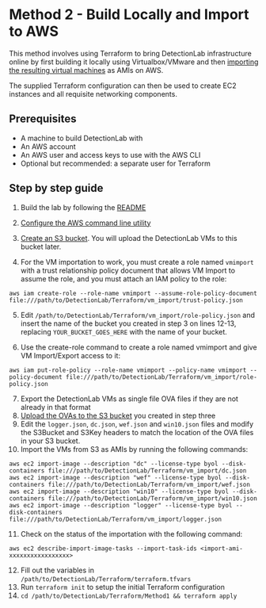 # Method 2 - Build Locally and Import to AWS

This method involves using Terraform to bring DetectionLab infrastructure online by first building it locally using Virtualbox/VMware and then [importing the resulting virtual machines](https://docs.aws.amazon.com/vm-import/latest/userguide/vmimport-image-import.html#import-vm-image) as AMIs on AWS.

The supplied Terraform configuration can then be used to create EC2 instances and all requisite networking components.

## Prerequisites
* A machine to build DetectionLab with
* An AWS account
* An AWS user and access keys to use with the AWS CLI
* Optional but recommended: a separate user for Terraform

## Step by step guide

1. Build the lab by following the [README](https://github.com/clong/DetectionLab/blob/master/README.md)
2. [Configure the AWS command line utility](https://docs.aws.amazon.com/polly/latest/dg/setup-aws-cli.html)
3. [Create an S3 bucket](https://docs.aws.amazon.com/AmazonS3/latest/user-guide/create-bucket.html). You will upload the DetectionLab VMs to this bucket later.

4. For the VM importation to work, you must create a role named `vmimport` with a trust relationship policy document that allows VM Import to assume the role, and you must attach an IAM policy to the role:

  ```aws iam create-role --role-name vmimport --assume-role-policy-document file:///path/to/DetectionLab/Terraform/vm_import/trust-policy.json```

5. Edit `/path/to/DetectionLab/Terraform/vm_import/role-policy.json` and insert the name of the bucket you created in step 3 on lines 12-13, replacing `YOUR_BUCKET_GOES_HERE` with the name of your bucket.

6. Use the create-role command to create a role named vmimport and give VM Import/Export access to it:

 ```aws iam put-role-policy --role-name vmimport --policy-name vmimport --policy-document file:///path/to/DetectionLab/Terraform/vm_import/role-policy.json```

7. Export the DetectionLab VMs as single file OVA files if they are not already in that format
8. [Upload the OVAs to the S3 bucket](https://docs.aws.amazon.com/AmazonS3/latest/user-guide/upload-objects.html) you created in step three
9. Edit the `logger.json`, `dc.json`, `wef.json` and `win10.json` files and modify the S3Bucket and S3Key headers to match the location of the OVA files in your S3 bucket.
10. Import the VMs from S3 as AMIs by running the following commands:
```
aws ec2 import-image --description "dc" --license-type byol --disk-containers file:///path/to/DetectionLab/Terraform/vm_import/dc.json
aws ec2 import-image --description "wef" --license-type byol --disk-containers file:///path/to/DetectionLab/Terraform/vm_import/wef.json
aws ec2 import-image --description "win10" --license-type byol --disk-containers file:///path/to/DetectionLab/Terraform/vm_import/win10.json
aws ec2 import-image --description "logger" --license-type byol --disk-containers file:///path/to/DetectionLab/Terraform/vm_import/logger.json
```
11. Check on the status of the importation with the following command:

  ```aws ec2 describe-import-image-tasks --import-task-ids <import-ami-xxxxxxxxxxxxxxxxx>```

12. Fill out the variables in `/path/to/DetectionLab/Terraform/terraform.tfvars`
13. Run `terraform init` to setup the initial Terraform configuration
14. `cd /path/to/DetectionLab/Terraform/Method1 && terraform apply`
